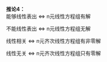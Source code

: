 **推论4：**  
能够线性表出 $\Leftrightarrow$ n元线性方程组有解  
  
不能线性表出 $\Leftrightarrow$ n元线性方程组无解  
  
线性相关 $\Leftrightarrow$ n元齐次线性方程组有非零解  
  
线性无关 $\Leftrightarrow$ n元齐次线性方程组只有零解  
